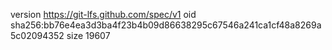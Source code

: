 version https://git-lfs.github.com/spec/v1
oid sha256:bb76e4ea3d3ba4f23b4b09d86638295c67546a241ca1cf48a8269a5c02094352
size 19607
